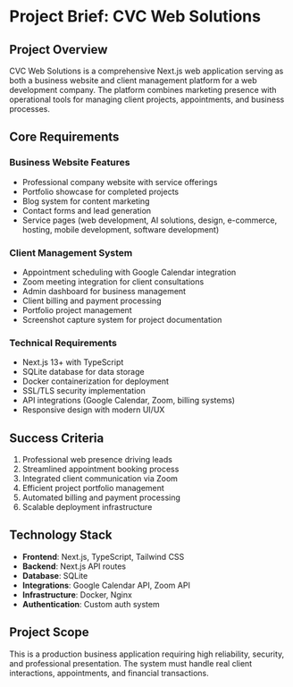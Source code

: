 # Project Brief: CVC Web Solutions

## Project Overview
CVC Web Solutions is a comprehensive Next.js web application serving as both a business website and client management platform for a web development company. The platform combines marketing presence with operational tools for managing client projects, appointments, and business processes.

## Core Requirements

### Business Website Features
- Professional company website with service offerings
- Portfolio showcase for completed projects
- Blog system for content marketing
- Contact forms and lead generation
- Service pages (web development, AI solutions, design, e-commerce, hosting, mobile development, software development)

### Client Management System
- Appointment scheduling with Google Calendar integration
- Zoom meeting integration for client consultations
- Admin dashboard for business management
- Client billing and payment processing
- Portfolio project management
- Screenshot capture system for project documentation

### Technical Requirements
- Next.js 13+ with TypeScript
- SQLite database for data storage
- Docker containerization for deployment
- SSL/TLS security implementation
- API integrations (Google Calendar, Zoom, billing systems)
- Responsive design with modern UI/UX

## Success Criteria
1. Professional web presence driving leads
2. Streamlined appointment booking process
3. Integrated client communication via Zoom
4. Efficient project portfolio management
5. Automated billing and payment processing
6. Scalable deployment infrastructure

## Technology Stack
- **Frontend**: Next.js, TypeScript, Tailwind CSS
- **Backend**: Next.js API routes
- **Database**: SQLite
- **Integrations**: Google Calendar API, Zoom API
- **Infrastructure**: Docker, Nginx
- **Authentication**: Custom auth system

## Project Scope
This is a production business application requiring high reliability, security, and professional presentation. The system must handle real client interactions, appointments, and financial transactions.
